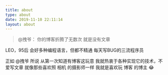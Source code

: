 ```yaml
---
title: about
type: about
date: 2019-11-10 22:11:14
layout: about
---
```


> @拽爷：
> 你的博客折腾了无数次
> 就是没有文章

LEO，95后
会好多种编程语言，但都不精通
每天写BUG的三流程序员

正如 @拽爷 所说
从第一次知道有博客这玩意
我就热衷于各种实现它的技术，不爱写文章
就像那些喜欢照 相机 的摄影师一样
我就是喜欢玩 博客 的博主 😂
